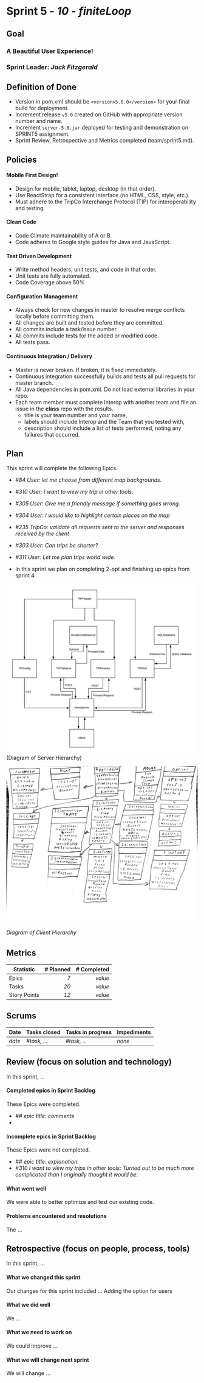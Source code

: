 # Sprint 5 - *10* - *finiteLoop*

## Goal

### A Beautiful User Experience!
### Sprint Leader: *Jack Fitzgerald*

## Definition of Done

* Version in pom.xml should be `<version>5.0.0</version>` for your final build for deployment.
* Increment release `v5.0` created on GitHub with appropriate version number and name.
* Increment `server-5.0.jar` deployed for testing and demonstration on SPRINT5 assignment.
* Sprint Review, Retrospective and Metrics completed (team/sprint5.md).


## Policies

#### Mobile First Design!
* Design for mobile, tablet, laptop, desktop (in that order).
* Use ReactStrap for a consistent interface (no HTML, CSS, style, etc.).
* Must adhere to the TripCo Interchange Protocol (TIP) for interoperability and testing.
#### Clean Code
* Code Climate maintainability of A or B.
* Code adheres to Google style guides for Java and JavaScript.
#### Test Driven Development
* Write method headers, unit tests, and code in that order.
* Unit tests are fully automated.
* Code Coverage above 50%
#### Configuration Management
* Always check for new changes in master to resolve merge conflicts locally before committing them.
* All changes are built and tested before they are committed.
* All commits include a task/issue number.
* All commits include tests for the added or modified code.
* All tests pass.
#### Continuous Integration / Delivery 
* Master is never broken.  If broken, it is fixed immediately.
* Continuous integration successfully builds and tests all pull requests for master branch.
* All Java dependencies in pom.xml.  Do not load external libraries in your repo. 
* Each team member must complete Interop with another team and file an issue in the **class** repo with the results.
  * title is your team number and your name, 
  * labels should include Interop and the Team that you tested with, 
  * description should include a list of tests performed, noting any failures that occurred.

## Plan

This sprint will complete the following Epics.

* *#84 User: let me choose from different map backgrounds.* 
* *#310 User: I want to view my trip in other tools.* 
* *#305 User: Give me a friendly message if something goes wrong.*  
* *#304 User: I would like to highlight certain places on the map* 
* *#235 TripCo: validate all requests sent to the server and responses received by the client*  
* *#303 User: Can trips be shorter?* 
* *#311 User: Let me plan trips world wide.* 


* In this sprint we plan on completing 2-opt and finishing up epics from sprint 4

![](images/ServerDiagram.jpeg)(Diagram of Server Hierarchy)

![](images/sprint5clientDiagram.jpg)
###### *Diagram of Client Hierarchy*

## Metrics

| Statistic | # Planned | # Completed |
| --- | ---: | ---: |
| Epics | *7* | *value* |
| Tasks |  *20*   | *value* | 
| Story Points |  *12*  | *value* | 

## Scrums

| Date | Tasks closed  | Tasks in progress | Impediments |
| :--- | :--- | :--- | :--- |
| *date* | *#task, ...* | *#task, ...* | *none* | 

## Review (focus on solution and technology)

In this sprint, ...

#### Completed epics in Sprint Backlog 

These Epics were completed.

* *## epic title: comments*
* 

#### Incomplete epics in Sprint Backlog 

These Epics were not completed.

* *## epic title: explanation*
* *#310 I want to view my trips in other tools: Turned out to be much more complicated than I originally thought it would be.* 

#### What went well

We were able to better optimize and test our existing code.



#### Problems encountered and resolutions

The ...


## Retrospective (focus on people, process, tools)

In this sprint, ...

#### What we changed this sprint

Our changes for this sprint included ...
Adding the option for users

#### What we did well

We ...

#### What we need to work on

We could improve ...

#### What we will change next sprint 

We will change ...